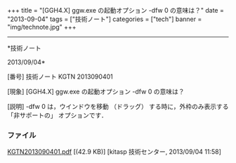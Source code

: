 ﻿+++
title = "[GGH4.X] ggw.exe の起動オプション -dfw 0 の意味は？"
date = "2013-09-04"
tags = ["技術ノート"]
categories = ["tech"]
banner = "img/technote.jpg"
+++

-----------------------------------------------------------------------------------------------------------------------------

*技術ノート

2013/09/04*


[番号]
技術ノート KGTN 2013090401

[現象]
[GGH4.X] ggw.exe の起動オプション -dfw 0 の意味は？

[説明]
-dfw 0 は，ウインドウを移動 （ドラッグ） する時に，外枠のみ表示する
「非サポートの」 オプションです．


### ファイル

 
 


[KGTN2013090401.pdf](http://techreport.kitasp.net/attachments/download/1366/KGTN2013090401.pdf)
 [(42.9 KB)] [kitasp 技術センター, 2013/09/04
11:58]


 


 

